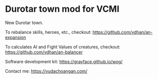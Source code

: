 # Durotar town mod for VCMI

New Durotar town.

To rebalance skills, heroes, etc., checkout: https://github.com/vdhan/an-expansion

To calculates AI and Fight Values of creatures, checkout: https://github.com/vdhan/an-balancer

Software development kit: https://grayface.github.io/wog/

Contact me: https://vudachoangan.com/